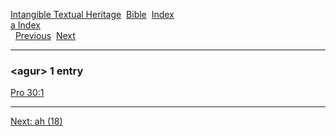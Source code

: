[Intangible Textual Heritage](../../index)  [Bible](../index) 
[Index](index)   
[a Index](_a_)  
  [Previous](c00316)  [Next](c00318) 

------------------------------------------------------------------------

### &lt;agur&gt; 1 entry

[Pro 30:1](../kjv/pro030.htm#001)  

------------------------------------------------------------------------

[Next: ah (18)](c00318)
